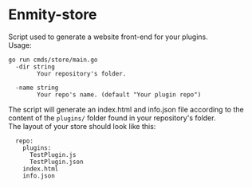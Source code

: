 # Enmity-store

Script used to generate a website front-end for your plugins.  
Usage:

```none
go run cmds/store/main.go
  -dir string
        Your repository's folder.
        
  -name string
        Your repo's name. (default "Your plugin repo")
```

The script will generate an index.html and info.json file according to the content of the `plugins/` folder found in your repository's folder.  
The layout of your store should look like this:

```none
  repo:
    plugins:
      TestPlugin.js
      TestPlugin.json
    index.html
    info.json
```
